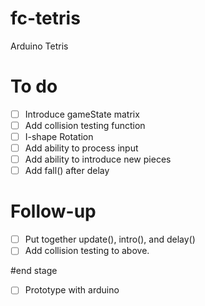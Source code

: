 # fc-tetris
Arduino Tetris

# To do
- [ ] Introduce gameState matrix
- [ ] Add collision testing function
- [ ] I-shape Rotation
- [ ] Add ability to process input
- [ ] Add ability to introduce new pieces
- [ ] Add fall() after delay

# Follow-up
- [ ] Put together update(), intro(), and delay()
- [ ] Add collision testing to above.

#end stage
- [ ] Prototype with arduino
